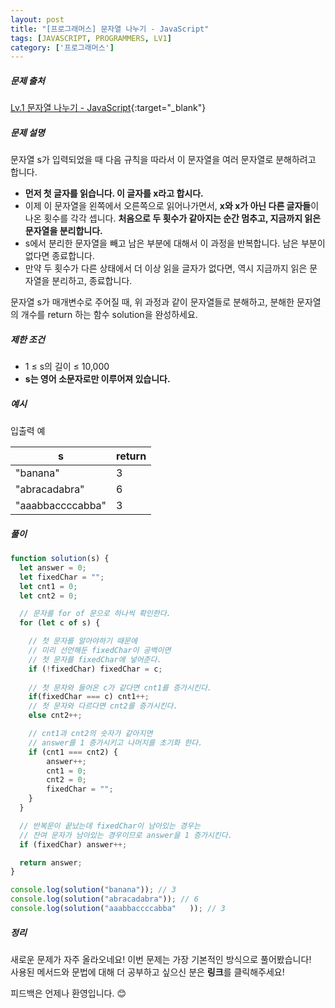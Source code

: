 ```yaml
---
layout: post
title: "[프로그래머스] 문자열 나누기 - JavaScript"
tags: [JAVASCRIPT, PROGRAMMERS, LV1]
category: ['프로그래머스']
---
```


##### 문제 출처

[Lv.1 문자열 나누기 - JavaScript](https://school.programmers.co.kr/learn/courses/30/lessons/140108?language=javascript){:target="\_blank"}

##### 문제 설명

문자열 s가 입력되었을 때 다음 규칙을 따라서 이 문자열을 여러 문자열로 분해하려고 합니다.

- **먼저 첫 글자를 읽습니다. 이 글자를 x라고 합시다.**
- 이제 이 문자열을 왼쪽에서 오른쪽으로 읽어나가면서, **x와 x가 아닌 다른 글자들**이 나온 횟수를 각각 셉니다. **처음으로 두 횟수가 같아지는 순간 멈추고, 지금까지 읽은 문자열을 분리합니다.**
- s에서 분리한 문자열을 빼고 남은 부분에 대해서 이 과정을 반복합니다. 남은 부분이 없다면 종료합니다.
- 만약 두 횟수가 다른 상태에서 더 이상 읽을 글자가 없다면, 역시 지금까지 읽은 문자열을 분리하고, 종료합니다.

문자열 s가 매개변수로 주어질 때, 위 과정과 같이 문자열들로 분해하고, 분해한 문자열의 개수를 return 하는 함수 solution을 완성하세요.

##### 제한 조건

- 1 ≤ s의 길이 ≤ 10,000
- **s는 영어 소문자로만 이루어져 있습니다.**

##### 예시

입출력 예

| s                | return |
| ---------------- | ------ |
| "banana"         | 3      |
| "abracadabra"    | 6      |
| "aaabbaccccabba" | 3      |

##### 풀이

```javascript
function solution(s) {
  let answer = 0;
  let fixedChar = "";
  let cnt1 = 0;
  let cnt2 = 0;

  // 문자를 for of 문으로 하나씩 확인한다.
  for (let c of s) {

    // 첫 문자를 알아야하기 때문에
    // 미리 선언해둔 fixedChar이 공백이면
    // 첫 문자를 fixedChar에 넣어준다.
    if (!fixedChar) fixedChar = c;
    
    // 첫 문자와 들어온 c가 같다면 cnt1를 증가시킨다.
    if(fixedChar === c) cnt1++;
    // 첫 문자와 다르다면 cnt2를 증가시킨다.
    else cnt2++;

    // cnt1과 cnt2의 숫자가 같아지면
    // answer를 1 증가시키고 나머지를 초기화 한다.
    if (cnt1 === cnt2) {
        answer++;
        cnt1 = 0;
        cnt2 = 0;
        fixedChar = "";
    }
  }

  // 반복문이 끝났는데 fixedChar이 남아있는 경우는
  // 잔여 문자가 남아있는 경우이므로 answer을 1 증가시킨다.
  if (fixedChar) answer++;

  return answer;
}

console.log(solution("banana")); // 3
console.log(solution("abracadabra")); // 6
console.log(solution("aaabbaccccabba"	)); // 3
```

##### 정리

새로운 문제가 자주 올라오네요! 이번 문제는 가장 기본적인 방식으로 풀어봤습니다!<br />
사용된 메서드와 문법에 대해 더 공부하고 싶으신 분은 **링크**를 클릭해주세요!

피드백은 언제나 환영입니다. 😊
